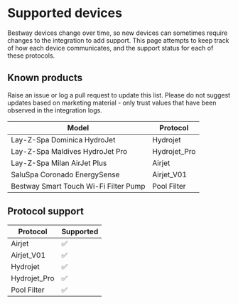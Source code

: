 # Supported devices

Bestway devices change over time, so new devices can sometimes require changes to the integration to add support. This page attempts to keep track of how each device communicates, and the support status for each of these protocols.

## Known products

Raise an issue or log a pull request to update this list. Please do not suggest updates based on marketing material - only trust values that have been observed in the integration logs.

| Model                                 | Protocol     |
| ------------------------------------- | ------------ |
| Lay-Z-Spa Dominica HydroJet           | Hydrojet     |
| Lay-Z-Spa Maldives HydroJet Pro       | Hydrojet_Pro |
| Lay-Z-Spa Milan AirJet Plus           | Airjet       |
| SaluSpa Coronado EnergySense          | Airjet_V01   |
| Bestway Smart Touch Wi-Fi Filter Pump | Pool Filter  |

## Protocol support

| Protocol     | Supported          |
| ------------ | ------------------ |
| Airjet       | :white_check_mark: |
| Airjet_V01   | :white_check_mark: |
| Hydrojet     | :white_check_mark: |
| Hydrojet_Pro | :white_check_mark: |
| Pool Filter  | :white_check_mark: |
